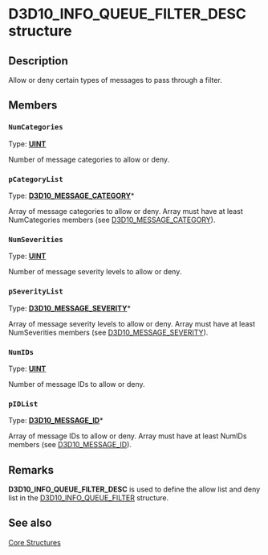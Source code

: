 # D3D10_INFO_QUEUE_FILTER_DESC structure

## Description

Allow or deny certain types of messages to pass through a filter.

## Members

### `NumCategories`

Type: **[UINT](https://learn.microsoft.com/windows/desktop/WinProg/windows-data-types)**

Number of message categories to allow or deny.

### `pCategoryList`

Type: **[D3D10_MESSAGE_CATEGORY](https://learn.microsoft.com/windows/desktop/api/d3d10sdklayers/ne-d3d10sdklayers-d3d10_message_category)***

Array of message categories to allow or deny. Array must have at least NumCategories members (see [D3D10_MESSAGE_CATEGORY](https://learn.microsoft.com/windows/desktop/api/d3d10sdklayers/ne-d3d10sdklayers-d3d10_message_category)).

### `NumSeverities`

Type: **[UINT](https://learn.microsoft.com/windows/desktop/WinProg/windows-data-types)**

Number of message severity levels to allow or deny.

### `pSeverityList`

Type: **[D3D10_MESSAGE_SEVERITY](https://learn.microsoft.com/windows/desktop/api/d3d10sdklayers/ne-d3d10sdklayers-d3d10_message_severity)***

Array of message severity levels to allow or deny. Array must have at least NumSeverities members (see [D3D10_MESSAGE_SEVERITY](https://learn.microsoft.com/windows/desktop/api/d3d10sdklayers/ne-d3d10sdklayers-d3d10_message_severity)).

### `NumIDs`

Type: **[UINT](https://learn.microsoft.com/windows/desktop/WinProg/windows-data-types)**

Number of message IDs to allow or deny.

### `pIDList`

Type: **[D3D10_MESSAGE_ID](https://learn.microsoft.com/windows/desktop/api/d3d10sdklayers/ne-d3d10sdklayers-d3d10_message_id)***

Array of message IDs to allow or deny. Array must have at least NumIDs members (see [D3D10_MESSAGE_ID](https://learn.microsoft.com/windows/desktop/api/d3d10sdklayers/ne-d3d10sdklayers-d3d10_message_id)).

## Remarks

**D3D10_INFO_QUEUE_FILTER_DESC** is used to define the allow list and deny list in the [D3D10_INFO_QUEUE_FILTER](https://learn.microsoft.com/windows/desktop/api/d3d10sdklayers/ns-d3d10sdklayers-d3d10_info_queue_filter) structure.

## See also

[Core Structures](https://learn.microsoft.com/windows/desktop/direct3d10/d3d10-graphics-reference-d3d10-core-structures)